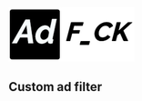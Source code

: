 <img src="https://github.com/LordArrin/AdFck/blob/main/logo.png" alt=”AdFck”/>
<h2>Custom ad filter</h2>
